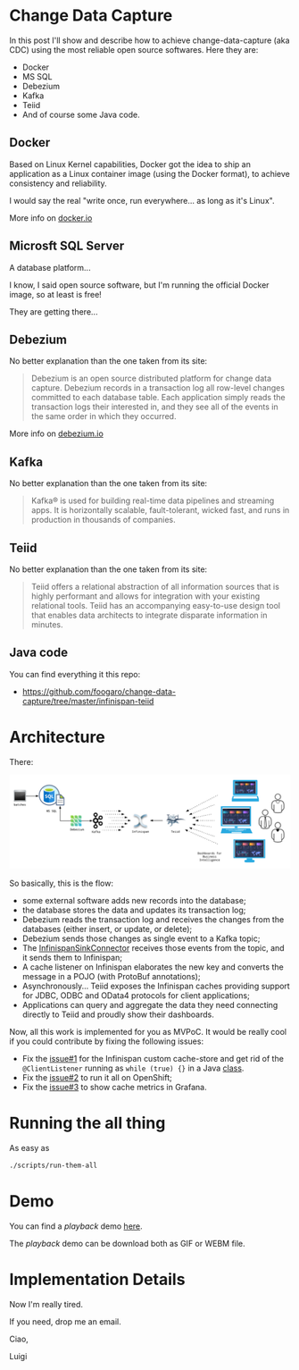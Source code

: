 # Change Data Capture

In this post I'll show and describe how to achieve change-data-capture (aka CDC) using the most reliable open source softwares.
Here they are:
 * Docker
 * MS SQL
 * Debezium
 * Kafka
 * Teiid
 * And of course some Java code.


## Docker
Based on Linux Kernel capabilities, Docker got the idea to ship an application as a Linux container image (using the Docker format), to achieve consistency and reliability.

I would say the real "write once, run everywhere... as long as it's Linux".

More info on [docker.io](https://docker.io)

## Microsft SQL Server
A database platform...

I know, I said open source software, but I'm running the official Docker image, so at least is free!

They are getting there... 

## Debezium
No better explanation than the one taken from its site:
> Debezium is an open source distributed platform for change data capture.
> Debezium records in a transaction log all row-level changes committed to each database table. Each application simply reads the transaction logs their interested in, and they see all of the events in the same order in which they occurred.

More info on [debezium.io](https://debezium.io)

## Kafka
No better explanation than the one taken from its site:
> Kafka&reg; is used for building real-time data pipelines and streaming apps. It is horizontally scalable, fault-tolerant, wicked fast, and runs in production in thousands of companies.

## Teiid
No better explanation than the one taken from its site:
> Teiid offers a relational abstraction of all information sources that is highly performant and allows for integration with your existing relational tools. Teiid has an accompanying easy-to-use design tool that enables data architects to integrate disparate information in minutes.

## Java code
You can find everything it this repo:
 - https://github.com/foogaro/change-data-capture/tree/master/infinispan-teiid
 
# Architecture  

There:

![Architecture](images/Data-Integration.png)

So basically, this is the flow:
 * some external software adds new records into the database;
 * the database stores the data and updates its transaction log;
 * Debezium reads the transaction log and receives the changes from the databases (either insert, or update, or delete);
 * Debezium sends those changes as single event to a Kafka topic;
 * The [InfinispanSinkConnector](https://github.com/infinispan/infinispan-kafka) receives those events from the topic, and it sends them to Infinispan;
 * A cache listener on Infinispan elaborates the new key and converts the message in a POJO (with ProtoBuf annotations);
 * Asynchronously... Teiid exposes the Infinispan caches providing support for JDBC, ODBC and OData4 protocols for client applications;
 * Applications can query and aggregate the data they need connecting directly to Teiid and proudly show their dashboards.
 
 Now, all this work is implemented for you as MVPoC.
 It would be really cool if you could contribute by fixing the following issues:
 * Fix the [issue#1](https://github.com/foogaro/change-data-capture/issues/1) for the Infinispan custom cache-store and get rid of the ``` @ClientListener``` running as ``` while (true) {} ``` in a Java [class](https://github.com/foogaro/change-data-capture/blob/master/infinispan-teiid/infinispan-listener/src/test/java/com/foogaro/cdc/infinispan/InfinispanKafkaRunner.java).
 * Fix the [issue#2](https://github.com/foogaro/change-data-capture/issues/2) to run it all on OpenShift;
 * Fix the [issue#3](https://github.com/foogaro/change-data-capture/issues/3) to show cache metrics in Grafana.

# Running the all thing

As easy as 
```bash
./scripts/run-them-all
```


# Demo
You can find a _playback_ demo [here](https://github.com/foogaro/change-data-capture/tree/master/demo).

The _playback_ demo can be download both as GIF or WEBM file.


# Implementation Details
Now I'm really tired.

If you need, drop me an email.


Ciao,

Luigi
